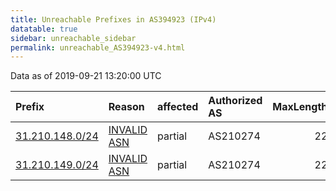 ```yaml
---
title: Unreachable Prefixes in AS394923 (IPv4)
datatable: true
sidebar: unreachable_sidebar
permalink: unreachable_AS394923-v4.html
---
```


Data as of 2019-09-21 13:20:00 UTC


<div class="datatable-begin"></div>

| Prefix                                                   | Reason                                                                                                  | affected   | Authorized AS   |   MaxLength | Anchor                                         |   unreachable /24s |
|:---------------------------------------------------------|:--------------------------------------------------------------------------------------------------------|:-----------|:----------------|------------:|:-----------------------------------------------|-------------------:|
| [31.210.148.0/24](https://stat.ripe.net/31.210.148.0/24) | [INVALID ASN](https://rpki-validator.ripe.net/announcement-preview?asn=AS394923&prefix=31.210.148.0/24) | partial    | AS210274        |          22 | [RIPE](unreachable_RIPE_NCC_RPKI_Root-v4.html) |                  1 |
| [31.210.149.0/24](https://stat.ripe.net/31.210.149.0/24) | [INVALID ASN](https://rpki-validator.ripe.net/announcement-preview?asn=AS394923&prefix=31.210.149.0/24) | partial    | AS210274        |          22 | [RIPE](unreachable_RIPE_NCC_RPKI_Root-v4.html) |                  1 |

<div class="datatable-end"></div>